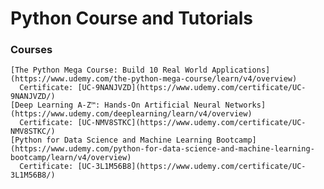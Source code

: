 # Python Course and Tutorials
  
  ### Courses
  
    [The Python Mega Course: Build 10 Real World Applications](https://www.udemy.com/the-python-mega-course/learn/v4/overview)
      Certificate: [UC-9NANJVZD](https://www.udemy.com/certificate/UC-9NANJVZD/)
    [Deep Learning A-Z™: Hands-On Artificial Neural Networks](https://www.udemy.com/deeplearning/learn/v4/overview)
      Certificate: [UC-NMV8STKC](https://www.udemy.com/certificate/UC-NMV8STKC/)
    [Python for Data Science and Machine Learning Bootcamp](https://www.udemy.com/python-for-data-science-and-machine-learning-bootcamp/learn/v4/overview)
      Certificate: [UC-3L1M56B8](https://www.udemy.com/certificate/UC-3L1M56B8/)
      

